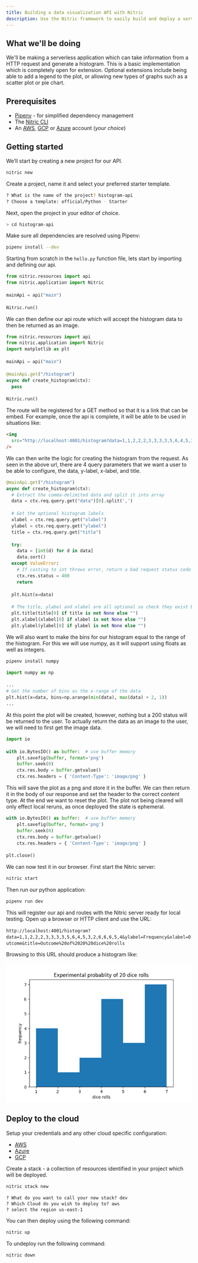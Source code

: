 ```yaml
---
title: Building a data visualization API with Nitric
description: Use the Nitric framework to easily build and deploy a serverless data visualization API for AWS, Google Cloud, or Azure
---
```


## What we'll be doing

We'll be making a serverless application which can take information from a HTTP request and generate a histogram. This is a basic implementation which is completely open for extension. Optional extensions include being able to add a legend to the plot, or allowing new types of graphs such as a scatter plot or pie chart.

## Prerequisites

- [Pipenv](https://pypi.org/project/pipenv/) - for simplified dependency management
- The [Nitric CLI](https://nitric.io/docs/installation)
- An [AWS](https://aws.amazon.com), [GCP](https://cloud.google.com) or [Azure](https://azure.microsoft.com) account (_your choice_)

## Getting started

We’ll start by creating a new project for our API.

```bash
nitric new
```

Create a project, name it and select your preferred starter template.

```bash
? What is the name of the project? histogram-api
? Choose a template: official/Python - Starter
```

Next, open the project in your editor of choice.

```bash
> cd histogram-api
```

Make sure all dependencies are resolved using Pipenv:

```bash
pipenv install --dev
```

Starting from scratch in the `hello.py` function file, lets start by importing and defining our api.

```python
from nitric.resources import api
from nitric.application import Nitric

mainApi = api("main")

Nitric.run()
```

We can then define our api route which will accept the histogram data to then be returned as an image.

```python
from nitric.resources import api
from nitric.application import Nitric
import matplotlib as plt

mainApi = api("main")

@mainApi.get("/histogram")
async def create_histogram(ctx):
  pass

Nitric.run()
```

The route will be registered for a GET method so that it is a link that can be embed. For example, once the api is complete, it will be able to be used in situations like:

```html
<img
  src="http://localhost:4001/histogram?data=1,1,2,2,2,3,3,3,3,5,6,4,5,3,2,6,6,6,5,4&ylabel=frequency&xlabel=dice rolls&title=Experimental probablity of 20 dice rolls"
/>
```

We can then write the logic for creating the histogram from the request. As seen in the above url, there are 4 query parameters that we want a user to be able to configure, the data, y-label, x-label, and title.

```python
@mainApi.get("/histogram")
async def create_histogram(ctx):
  # Extract the comma-delimited data and split it into array
  data = ctx.req.query.get("data")[0].split(',')

  # Get the optional histogram labels
  xlabel = ctx.req.query.get("xlabel")
  ylabel = ctx.req.query.get("ylabel")
  title = ctx.req.query.get("title")

  try:
    data = [int(d) for d in data]
    data.sort()
  except ValueError:
    # If casting to int throws error, return a bad request status code
    ctx.res.status = 400
    return

  plt.hist(x=data)

  # The title, ylabel and xlabel are all optional so check they exist before using them.
  plt.title(title[0] if title is not None else "")
  plt.xlabel(xlabel[0] if xlabel is not None else "")
  plt.ylabel(ylabel[0] if ylabel is not None else "")
```

We will also want to make the bins for our histogram equal to the range of the histogram. For this we will use numpy, as it will support using floats as well as integers.

```bash
pipenv install numpy
```

```python
import numpy as np

...
# Get the number of bins as the x-range of the data
plt.hist(x=data, bins=np.arange(min(data), max(data) + 2, 1))
...
```

At this point the plot will be created, however, nothing but a 200 status will be returned to the user. To actually return the data as an image to the user, we will need to first get the image data.

```python
import io

with io.BytesIO() as buffer:  # use buffer memory
    plt.savefig(buffer, format='png')
    buffer.seek(0)
    ctx.res.body = buffer.getvalue()
    ctx.res.headers = { 'Content-Type': 'image/png' }
```

This will save the plot as a png and store it in the buffer. We can then return it in the body of our response and set the header to the correct content type. At the end we want to reset the plot. The plot not being cleared will only effect local reruns, as once deployed the state is ephemeral.

```python
with io.BytesIO() as buffer:  # use buffer memory
    plt.savefig(buffer, format='png')
    buffer.seek(0)
    ctx.res.body = buffer.getvalue()
    ctx.res.headers = { 'Content-Type': 'image/png' }

plt.close()
```

We can now test it in our browser. First start the Nitric server:

```bash
nitric start
```

Then run our python application:

```bash
pipenv run dev
```

This will register our api and routes with the Nitric server ready for local testing. Open up a browser or HTTP client and use the URL:

`http://localhost:4001/histogram?data=1,1,2,2,2,3,3,3,3,5,6,4,5,3,2,6,6,6,5,4&ylabel=Frequency&xlabel=Outcome&title=Outcome%20of%2020%20dice%20rolls`

Browsing to this URL should produce a histogram like:

![Example Histogram](../../assets/img/guides/create-histogram/histogram.png)

## Deploy to the cloud

Setup your credentials and any other cloud specific configuration:

- [AWS](/docs/reference/providers/aws)
- [Azure](/docs/reference/providers/azure)
- [GCP](/docs/reference/providers/gcp)

Create a stack - a collection of resources identified in your project which will be deployed.

```bash
nitric stack new
```

```
? What do you want to call your new stack? dev
? Which Cloud do you wish to deploy to? aws
? select the region us-east-1
```

You can then deploy using the following command:

```bash
nitric up
```

To undeploy run the following command:

```bash
nitric down
```
